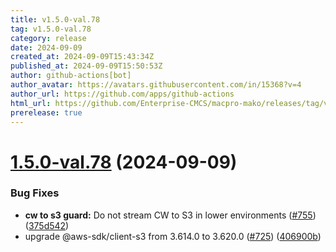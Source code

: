 ```yaml
---
title: v1.5.0-val.78
tag: v1.5.0-val.78
category: release
date: 2024-09-09
created_at: 2024-09-09T15:43:34Z
published_at: 2024-09-09T15:50:53Z
author: github-actions[bot]
author_avatar: https://avatars.githubusercontent.com/in/15368?v=4
author_url: https://github.com/apps/github-actions
html_url: https://github.com/Enterprise-CMCS/macpro-mako/releases/tag/v1.5.0-val.78
prerelease: true
---
```


# [1.5.0-val.78](https://github.com/Enterprise-CMCS/macpro-mako/compare/v1.5.0-val.77...v1.5.0-val.78) (2024-09-09)


### Bug Fixes

* **cw to s3 guard:**  Do not stream CW to S3 in lower environments ([#755](https://github.com/Enterprise-CMCS/macpro-mako/issues/755)) ([375d542](https://github.com/Enterprise-CMCS/macpro-mako/commit/375d542e7d68a135aaa1fbfa7eef660ce9c830f5))
* upgrade @aws-sdk/client-s3 from 3.614.0 to 3.620.0 ([#725](https://github.com/Enterprise-CMCS/macpro-mako/issues/725)) ([406900b](https://github.com/Enterprise-CMCS/macpro-mako/commit/406900b5dd35ffbf68a264110388ca050478393b))




